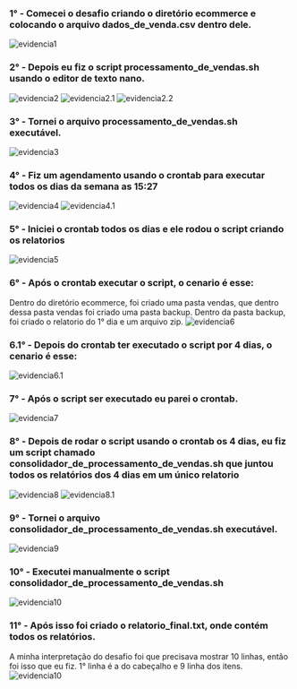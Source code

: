 ### 1° - Comecei o desafio criando o diretório ecommerce e colocando o arquivo dados_de_venda.csv dentro dele.
![evidencia1](/Sprint%201/Evidencias/evidencia1.jpeg)

### 2° - Depois eu fiz o script processamento_de_vendas.sh usando o editor de texto nano. 

![evidencia2](/Sprint%201/Evidencias/evidencia2.jpeg)
![evidencia2.1](/Sprint%201/Evidencias/evidencia2.1.jpeg)
![evidencia2.2](/Sprint%201/Evidencias/evidencia2.2.jpeg)

### 3° - Tornei o arquivo processamento_de_vendas.sh executável.
![evidencia3](/Sprint%201/Evidencias/evidencia3.jpeg)

### 4° - Fiz um agendamento usando o crontab para executar todos os dias da semana as 15:27
![evidencia4](/Sprint%201/Evidencias/evidencia4.jpeg)
![evidencia4.1](/Sprint%201/Evidencias/evidencia4.1.jpeg.png)

### 5° - Iniciei o crontab todos os dias e ele rodou o script criando os relatorios
![evidencia5](/Sprint%201/Evidencias/evidencia5.jpeg)

### 6° - Após o crontab executar o script, o cenario é esse: 
Dentro do diretório ecommerce, foi criado uma pasta vendas, que dentro dessa pasta vendas foi criado uma pasta backup. Dentro da pasta backup, foi criado o relatorio do 1° dia e um arquivo zip.
![evidencia6](/Sprint%201/Evidencias/evidencia6.jpeg)

### 6.1° -  Depois do crontab ter executado o script por 4 dias, o cenario é esse: 
![evidencia6.1](/Sprint%201/Evidencias/evidencia6.1.jpeg)

### 7° - Após o script ser executado eu parei o crontab.
![evidencia7](/Sprint%201/Evidencias/evidencia7.jpeg)


### 8° - Depois de rodar o script usando o crontab os 4 dias, eu fiz um script chamado consolidador_de_processamento_de_vendas.sh que juntou todos os relatórios dos 4 dias em um único relatorio 
![evidencia8](/Sprint%201/Evidencias/evidencia8.jpeg)
![evidencia8.1](/Sprint%201/Evidencias/evidencia8.1.jpeg)


### 9° - Tornei o arquivo consolidador_de_processamento_de_vendas.sh executável.
![evidencia9](/Sprint%201/Evidencias/evidencia9.jpeg)

### 10° - Executei manualmente o script consolidador_de_processamento_de_vendas.sh
![evidencia10](/Sprint%201/Evidencias/evidencia10.jpeg)

### 11° - Após isso foi criado o relatorio_final.txt, onde contém todos os relatórios.
A minha interpretação do desafio foi que precisava mostrar 10 linhas, então foi isso que eu fiz. 1° linha é a do cabeçalho e 9 linha dos itens.
![evidencia10](/Sprint%201/Evidencias/evidencia11.jpeg)
